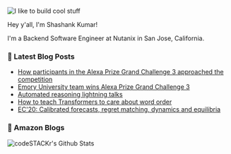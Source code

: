 ![I like to build cool stuff](https://res.cloudinary.com/dt8g3rhcy/image/upload/v1595929574/i_like_to_build_cool_shit._1_nzbwjh.png)

Hey y'all, I'm Shashank Kumar! 

I'm a Backend Software Engineer at Nutanix in San Jose, California. 

### 📕 Latest Blog Posts
<!-- BLOG-POST-LIST:START -->
- [How participants in the Alexa Prize Grand Challenge 3 approached the competition](https://www.amazon.science/latest-news/alexa-prize-interviews)
- [Emory University team wins Alexa Prize Grand Challenge 3](https://www.amazon.science/latest-news/amazon-announces-2020-alexa-prize-winner-emory-university)
- [Automated reasoning lightning talks](https://www.amazon.science/videos-webinars/automated-reasoning-lightning-talks)
- [How to teach Transformers to care about word order](https://www.amazon.science/blog/how-to-teach-transformers-to-care-about-word-order)
- [EC'20: Calibrated forecasts, regret matching, dynamics and equilibria](https://www.amazon.science/videos-webinars/ec20-calibrated-forecasts-regret-matching-dynamics-and-equilibria)
<!-- BLOG-POST-LIST:END -->

### 📕 Amazon Blogs
<!-- AMAZON-BLOG-POST-LIST:START -->
<!-- AMAZON-BLOG-POST-LIST:END -->



<img align="left" alt="codeSTACKr's Github Stats" src="https://github-readme-stats.vercel.app/api?username=ishashankkumar&show_icons=true&hide_border=true" />
